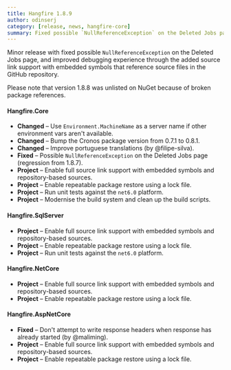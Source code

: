 ```yaml
---
title: Hangfire 1.8.9
author: odinserj
category: [release, news, hangfire-core]
summary: Fixed possible `NullReferenceException` on the Deleted Jobs page and added source link support for simplified debugging.
---
```


Minor release with fixed possible `NullReferenceException` on the Deleted Jobs page, and improved debugging experience through the added source link support with embedded symbols that reference source files in the GitHub repository.

Please note that version 1.8.8 was unlisted on NuGet because of broken package references.

#### Hangfire.Core

* **Changed** – Use `Environment.MachineName` as a server name if other environment vars aren't available.
* **Changed** – Bump the Cronos package version from 0.7.1 to 0.8.1.
* **Changed** – Improve portuguese translations (by @filipe-silva).
* **Fixed** – Possible `NullReferenceException` on the Deleted Jobs page (regression from 1.8.7).
* **Project** – Enable full source link support with embedded symbols and repository-based sources.
* **Project** – Enable repeatable package restore using a lock file.
* **Project** – Run unit tests against the `net6.0` platform.
* **Project** – Modernise the build system and clean up the build scripts.

#### Hangfire.SqlServer

* **Project** – Enable full source link support with embedded symbols and repository-based sources.
* **Project** – Enable repeatable package restore using a lock file.
* **Project** – Run unit tests against the `net6.0` platform.

#### Hangfire.NetCore

* **Project** – Enable full source link support with embedded symbols and repository-based sources.
* **Project** – Enable repeatable package restore using a lock file.

#### Hangfire.AspNetCore

* **Fixed** – Don't attempt to write response headers when response has already started (by @maliming).
* **Project** – Enable full source link support with embedded symbols and repository-based sources.
* **Project** – Enable repeatable package restore using a lock file.
